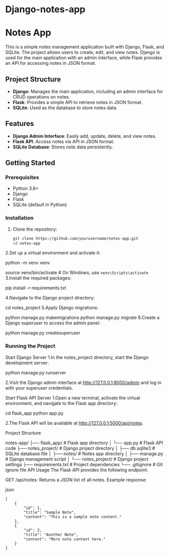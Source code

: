 # Django-notes-app
# Notes App

This is a simple notes management application built with Django, Flask, and SQLite. The project allows users to create, edit, and view notes. Django is used for the main application with an admin interface, while Flask provides an API for accessing notes in JSON format.

## Project Structure

- **Django**: Manages the main application, including an admin interface for CRUD operations on notes.
- **Flask**: Provides a simple API to retrieve notes in JSON format.
- **SQLite**: Used as the database to store notes data.

## Features

- **Django Admin Interface**: Easily add, update, delete, and view notes.
- **Flask API**: Access notes via API in JSON format.
- **SQLite Database**: Stores note data persistently.

## Getting Started

### Prerequisites

- Python 3.8+
- Django
- Flask
- SQLite (default in Python)

### Installation

1. Clone the repository:
   ```bash
   git clone https://github.com/yourusername/notes-app.git
   cd notes-app
2.Set up a virtual environment and activate it:

python -m venv venv

source venv/bin/activate   # On Windows, use `venv\Scripts\activate`
3.Install the required packages:

pip install -r requirements.txt

4.Navigate to the Django project directory:

cd notes_project
5.Apply Django migrations:

python manage.py makemigrations
python manage.py migrate
6.Create a Django superuser to access the admin panel:

python manage.py createsuperuser

### Running the Project
Start Django Server
1.In the notes_project directory, start the Django development server:

python manage.py runserver

2.Visit the Django admin interface at http://127.0.0.1:8000/admin and log in with your superuser credentials.

Start Flask API Server
1.Open a new terminal, activate the virtual environment, and navigate to the Flask app directory:

cd flask_app
python app.py

2.The Flask API will be available at http://127.0.0.1:5000/api/notes.

Project Structure

notes-app/
├── flask_app/              # Flask app directory
│   └── app.py              # Flask API code
├── notes_project/          # Django project directory
│   ├── db.sqlite3          # SQLite database file
│   ├── notes/              # Notes app directory
│   ├── manage.py           # Django management script
│   └── notes_project/      # Django project settings
├── requirements.txt        # Project dependencies
└── .gitignore              # Git ignore file
API Usage
The Flask API provides the following endpoint:

GET /api/notes: Returns a JSON list of all notes.
Example response:

json
```
[
    {
        "id": 1,
        "title": "Sample Note",
        "content": "This is a sample note content."
    },
    {
        "id": 2,
        "title": "Another Note",
        "content": "More note content here."
    }
]
```
